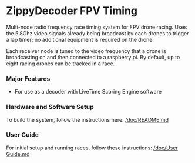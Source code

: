# ZippyDecoder FPV Timing 

Multi-node radio frequency race timing system for FPV drone racing. Uses the 5.8Ghz video signals already being broadcast by each drones to trigger a lap timer; no additional equipment is required on the drone.

Each receiver node is tuned to the video frequency that a drone is broadcasting on and then connected to a raspberry pi. By default, up to eight racing drones can be tracked in a race.

### Major Features
* For use as a decoder with LiveTime Scoring Engine software 

### Hardware and Software Setup
To build the system, follow the instructions here: [/doc/README.md](/doc/README.md)

### User Guide
For initial setup and running races, follow these instructions: [/doc/User Guide.md](/doc/User%20Guide.md)
